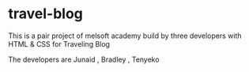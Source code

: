 # travel-blog  

This is a pair project of melsoft academy build by three developers with HTML & CSS for Traveling Blog

The developers are
Junaid , Bradley , Tenyeko

